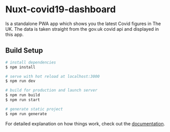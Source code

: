# Nuxt-covid19-dashboard

Is a standalone PWA app which shows you the latest Covid figures in The UK. The data is taken straight from the gov.uk covid api and displayed in this app.

## Build Setup

```bash
# install dependencies
$ npm install

# serve with hot reload at localhost:3000
$ npm run dev

# build for production and launch server
$ npm run build
$ npm run start

# generate static project
$ npm run generate
```

For detailed explanation on how things work, check out the [documentation](https://nuxtjs.org).
